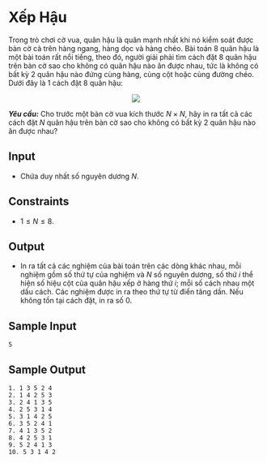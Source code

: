 # Xếp Hậu

Trong trò chơi cờ vua, quân hậu là quân mạnh nhất khi nó kiểm soát được bàn cờ cả trên hàng ngang, hàng dọc và hàng chéo. Bài toán $8$ quân hậu là một bài toán rất nổi tiếng, theo đó, người giải phải tìm cách đặt $8$ quân hậu trên bàn cờ sao cho không có quân hậu nào ăn được nhau, tức là không có bất kỳ $2$ quân hậu nào đứng cùng hàng, cùng cột hoặc cùng đường chéo. Dưới đây là $1$ cách đặt $8$ quân hậu:

<center>
<img src="https://cdn.ucode.vn/uploads/2247/images/huBUYVbp.png">
</center>

***Yêu cầu:*** Cho trước một bàn cờ vua kích thước $N \times N,$ hãy in ra tất cả các cách đặt $N$ quân hậu trên bàn cờ sao cho không có bất kỳ $2$ quân hậu nào ăn được nhau?

## Input

- Chứa duy nhất số nguyên dương $N$.

## Constraints

- $1 \le N \le 8$.

## Output

- In ra tất cả các nghiệm của bài toán trên các dòng khác nhau, mỗi nghiệm gồm số thứ tự của nghiệm và $N$ số nguyên dương, số thứ $i$ thể hiện số hiệu cột của quân hậu xếp ở hàng thứ $i;$ mỗi số cách nhau một dấu cách. Các nghiệm được in ra theo thứ tự từ điển tăng dần. Nếu không tồn tại cách đặt, in ra số $0$.

## Sample Input

```
5
```

## Sample Output

```
1. 1 3 5 2 4 
2. 1 4 2 5 3 
3. 2 4 1 3 5 
4. 2 5 3 1 4 
5. 3 1 4 2 5 
6. 3 5 2 4 1 
7. 4 1 3 5 2 
8. 4 2 5 3 1 
9. 5 2 4 1 3 
10. 5 3 1 4 2
```
